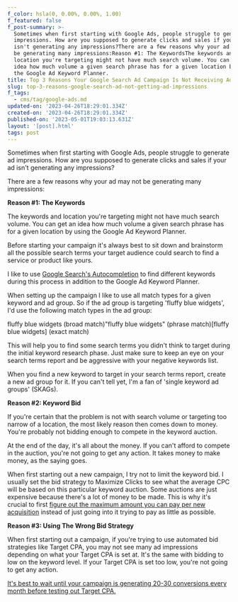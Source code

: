 ```yaml
---
f_color: hsla(0, 0.00%, 0.00%, 1.00)
f_featured: false
f_post-summary: >-
  Sometimes when first starting with Google Ads, people struggle to generate ad
  impressions. How are you supposed to generate clicks and sales if your ad
  isn't generating any impressions?There are a few reasons why your ad may not
  be generating many impressions:Reason #1: The KeywordsThe keywords and
  location you're targeting might not have much search volume. You can get an
  idea how much volume a given search phrase has for a given location by using
  the Google Ad Keyword Planner.
title: Top 3 Reasons Your Google Search Ad Campaign Is Not Receiving Ad Impressions
slug: top-3-reasons-google-search-ad-not-getting-ad-impressions
f_tags:
  - cms/tag/google-ads.md
updated-on: '2023-04-26T18:29:01.334Z'
created-on: '2023-04-26T18:29:01.334Z'
published-on: '2023-05-01T19:03:13.631Z'
layout: '[post].html'
tags: post
---
```


Sometimes when first starting with Google Ads, people struggle to generate ad impressions. How are you supposed to generate clicks and sales if your ad isn't generating any impressions?

There are a few reasons why your ad may not be generating many impressions:

**Reason #1: The Keywords**

The keywords and location you're targeting might not have much search volume. You can get an idea how much volume a given search phrase has for a given location by using the Google Ad Keyword Planner.

Before starting your campaign it's always best to sit down and brainstorm all the possible search terms your target audience could search to find a service or product like yours.

I like to use [Google Search's Autocompletion](https://support.google.com/programmable-search/answer/4542657?hl=en) to find different keywords during this process in addition to the Google Ad Keyword Planner.

When setting up the campaign I like to use all match types for a given keyword and ad group. So if the ad group is targeting 'fluffy blue widgets', I'd use the following match types in the ad group:

fluffy blue widgets (broad match)"fluffy blue widgets" (phrase match)\[fluffy blue widgets\] (exact match)

This will help you to find some search terms you didn't think to target during the initial keyword research phase. Just make sure to keep an eye on your search terms report and be aggressive with your negative keywords list.

When you find a new keyword to target in your search terms report, create a new ad group for it. If you can't tell yet, I'm a fan of 'single keyword ad groups' (SKAGs).

**Reason #2: Keyword Bid**

If you're certain that the problem is not with search volume or targeting too narrow of a location, the most likely reason then comes down to money. You're probably not bidding enough to compete in the keyword auction.

At the end of the day, it's all about the money. If you can't afford to compete in the auction, you're not going to get any action. It takes money to make money, as the saying goes.

When first starting out a new campaign, I try not to limit the keyword bid. I usually set the bid strategy to Maximize Clicks to see what the average CPC will be based on this particular keyword auction. Some auctions are just expensive because there's a lot of money to be made. This is why it's crucial to first [figure out the maximum amount you can pay per new acquisition](https://freak.marketing/post/how-much-should-you-pay-per-lead-ppc-ad-campaign/) instead of just going into it trying to pay as little as possible.

**Reason #3: Using The Wrong Bid Strategy**

When first starting out a campaign, if you're trying to use automated bid strategies like Target CPA, you may not see many ad impressions depending on what your Target CPA is set at. It's the same with bidding to low on the keyword level. If your Target CPA is set too low, you're not going to get any action.

[It's best to wait until your campaign is generating 20-30 conversions every month before testing out Target CPA.](https://freak.marketing/post/are-you-struggling-to-get-ad-impressions-with-google-ads-target-cpa-bid-strategy/)
